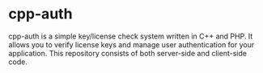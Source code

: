 # cpp-auth
cpp-auth is a simple key/license check system written in C++ and PHP. It allows you to verify license keys and manage user authentication for your application. This repository consists of both server-side and client-side code.
